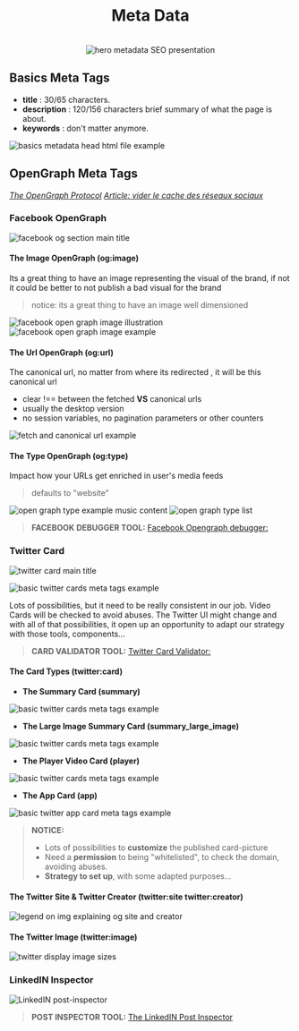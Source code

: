 <div align="center">
  <h1>Meta Data</h1>

  <br />

  <img src="../assets/img/hero-img-metadata.jpg" alt="hero metadata SEO presentation"/>

</div>

## Basics Meta Tags

- **title** : 30/65 characters.
- **description** : 120/156 characters brief summary of what the page is about.
- **keywords** : don't matter anymore.

![basics metadata head html file example](../assets/img/basics-metadata.jpg)

## OpenGraph Meta Tags

[*The OpenGraph Protocol*](https://opengraphprotocol.org/)
[*Article: vider le cache des réseaux sociaux*](https://www.blogdumoderateur.com/vider-cache-reseaux-sociaux/)


### Facebook OpenGraph

![facebook og section main title](../assets/img/fb-og-title.jpg)

#### The Image OpenGraph (og:image)
 
 Its a great thing to have an image representing the visual of the brand, if not it could be better to not publish a bad visual for the brand

> notice: its a great thing to have an image well dimensioned

![facebook open graph image illustration](../assets/img/fb-og-image.jpg)
![facebook open graph image example](../assets/img/fb-og-image-example.jpg)

#### The Url OpenGraph (og:url)

 The canonical url, no matter from where its redirected , it will be this canonical url

- clear !== between the fetched **VS** canonical urls
- usually the desktop version
- no session variables, no pagination parameters or other counters

![fetch and canonical url example](../assets/img/og-urls.jpg)

#### The Type OpenGraph (og:type)

Impact how your URLs get enriched in user's media feeds
> defaults to "website"

![open graph type example music content](../assets/img/og-type.jpg)
![open graph type list](../assets/img/og-type-list.jpg)

> **FACEBOOK DEBUGGER TOOL:**
  [Facebook Opengraph debugger:](https://developers.facebook.com/tools/debug/)

### Twitter Card

![twitter card main title](../assets/img/twitter-main-title.jpg)

![basic twitter cards meta tags example](../assets/img/twitter-cards.jpg)

Lots of possibilities, but it need to be really consistent in our job. Video Cards will be checked to avoid abuses. The Twitter UI might change and with all of that possibilities, it open up an opportunity to adapt our strategy with those tools, components...

> **CARD VALIDATOR TOOL:**
 [Twitter Card Validator:](https://cards-dev.twitter.com/validator/)

#### The Card Types (twitter:card)

- **The Summary Card (summary)**

![basic twitter cards meta tags example](../assets/img/twitter-cards2.jpg)

- **The Large Image Summary Card (summary_large_image)**

![basic twitter cards meta tags example](../assets/img/twitter-cards3.jpg)

- **The Player Video Card (player)**

![basic twitter cards meta tags example](../assets/img/twitter-cards4.jpg)

- **The App Card (app)**

![basic twitter app card meta tags example](../assets/img/twitter-cards5.jpg)

> **NOTICE:**
>
>- Lots of possibilities to **customize** the published card-picture
>- Need a **permission** to being "whitelisted", to check the domain, avoiding abuses.
>- **Strategy to set up**, with some adapted purposes...

#### The Twitter Site & Twitter Creator (twitter:site twitter:creator)

![legend on img explaining og site and creator](../assets/img/twitter-card-site-creator.jpg)

#### The Twitter Image (twitter:image)

![twitter display image sizes](../assets/img/twitter-og-img.jpg)

### LinkedIN Inspector

![LinkedIN post-inspector](../assets/img/linkedin-post-inspector-visual.jpg)

> **POST INSPECTOR TOOL:**
  [The LinkedIN Post Inspector](https://www.linkedin.com/post-inspector/)
